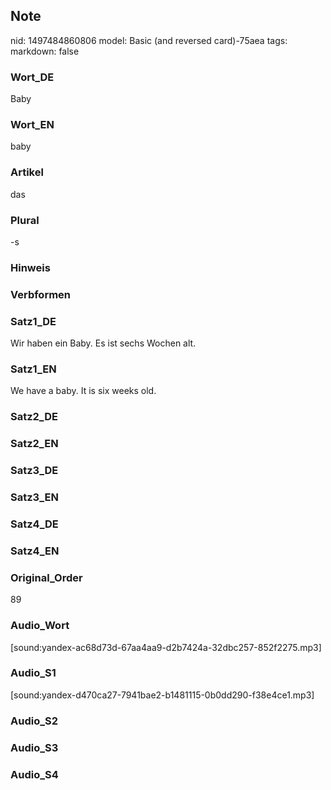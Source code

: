 ## Note
nid: 1497484860806
model: Basic (and reversed card)-75aea
tags: 
markdown: false

### Wort_DE
Baby

### Wort_EN
baby

### Artikel
das

### Plural
-s

### Hinweis


### Verbformen


### Satz1_DE
Wir haben ein Baby. Es ist sechs Wochen alt.

### Satz1_EN
We have a baby. It is six weeks old.

### Satz2_DE


### Satz2_EN


### Satz3_DE


### Satz3_EN


### Satz4_DE


### Satz4_EN


### Original_Order
89

### Audio_Wort
[sound:yandex-ac68d73d-67aa4aa9-d2b7424a-32dbc257-852f2275.mp3]

### Audio_S1
[sound:yandex-d470ca27-7941bae2-b1481115-0b0dd290-f38e4ce1.mp3]

### Audio_S2


### Audio_S3


### Audio_S4

